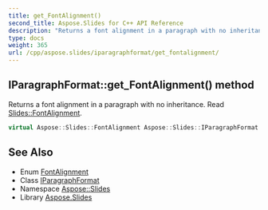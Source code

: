 ```yaml
---
title: get_FontAlignment()
second_title: Aspose.Slides for C++ API Reference
description: "Returns a font alignment in a paragraph with no inheritance. Read Slides::FontAlignment."
type: docs
weight: 365
url: /cpp/aspose.slides/iparagraphformat/get_fontalignment/
---
```

## IParagraphFormat::get_FontAlignment() method


Returns a font alignment in a paragraph with no inheritance. Read [Slides::FontAlignment](../../fontalignment/).

```cpp
virtual Aspose::Slides::FontAlignment Aspose::Slides::IParagraphFormat::get_FontAlignment()=0
```

## See Also

* Enum [FontAlignment](../fontalignment/)
* Class [IParagraphFormat](./)
* Namespace [Aspose::Slides](../)
* Library [Aspose.Slides](../../)